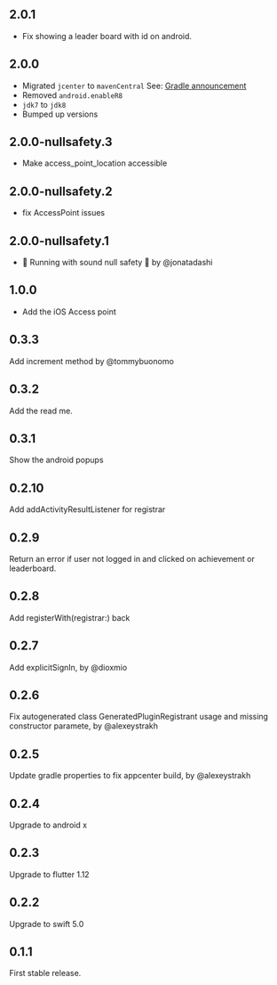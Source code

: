 ## 2.0.1
- Fix showing a leader board with id on android.

## 2.0.0
- Migrated `jcenter` to `mavenCentral` See: [Gradle announcement](https://blog.gradle.org/jcenter-shutdown)
- Removed `android.enableR8`
- `jdk7` to `jdk8`
- Bumped up versions

## 2.0.0-nullsafety.3
- Make access_point_location accessible

## 2.0.0-nullsafety.2
- fix AccessPoint issues

## 2.0.0-nullsafety.1
- 💪 Running with sound null safety 💪 by @jonatadashi

## 1.0.0
- Add the iOS Access point

## 0.3.3
Add increment method by @tommybuonomo

## 0.3.2
Add the read me.

## 0.3.1
Show the android popups

## 0.2.10
Add addActivityResultListener for registrar

## 0.2.9
Return an error if user not logged in and clicked on achievement or leaderboard.

## 0.2.8
Add registerWith(registrar:) back

## 0.2.7
Add explicitSignIn, by @dioxmio 

## 0.2.6
Fix autogenerated class GeneratedPluginRegistrant usage and missing constructor paramete, by @alexeystrakh 

## 0.2.5
Update gradle properties to fix appcenter build, by @alexeystrakh

## 0.2.4
Upgrade to android x

## 0.2.3
Upgrade to flutter 1.12

## 0.2.2
Upgrade to swift 5.0

## 0.1.1
First stable release.


